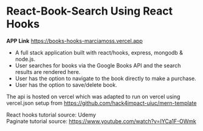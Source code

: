 # React-Book-Search Using React Hooks

**APP Link** https://books-hooks-marciamoss.vercel.app

* A full stack application built with react/hooks, express, mongodb & node.js.
* User searches for books via the Google Books API and the search results are rendered here.
* User has the option to navigate to the book directly to make a purchase.
* User has the option to save/delete book.

The api is hosted on vercel which was adapted to run on vercel using vercel.json setup from https://github.com/hack4impact-uiuc/mern-template

React hooks tutorial source: Udemy<br/>
Paginate tutorial source: https://www.youtube.com/watch?v=IYCa1F-OWmk

